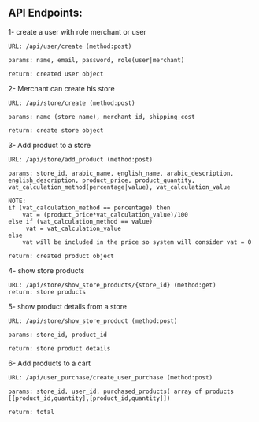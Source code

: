 API Endpoints:
---------------
1- create a user with role merchant or user

    URL: /api/user/create (method:post) 

    params: name, email, password, role(user|merchant)

    return: created user object


2- Merchant can create his store 

	URL: /api/store/create (method:post)

	params: name (store name), merchant_id, shipping_cost

	return: create store object


3- Add product to a store

	URL: /api/store/add_product (method:post)

	params: store_id, arabic_name, english_name, arabic_description, english_description, product_price, product_quantity, vat_calculation_method(percentage|value), vat_calculation_value

	NOTE: 
	if (vat_calculation_method == percentage) then 
		vat = (product_price*vat_calculation_value)/100 
	else if (vat_calculation_method == value)
         vat = vat_calculation_value
    else 
    	vat will be included in the price so system will consider vat = 0

    return: created product object


4- show store products

	URL: /api/store/show_store_products/{store_id} (method:get)
	return: store products


5- show product details from a store
	
	URL: /api/store/show_store_product (method:post)

	params: store_id, product_id

	return: store product details

6- Add products to a cart

	URL: /api/user_purchase/create_user_purchase (method:post)

	params: store_id, user_id, purchased_products( array of products [[product_id,quantity],[product_id,quantity]])

	return: total